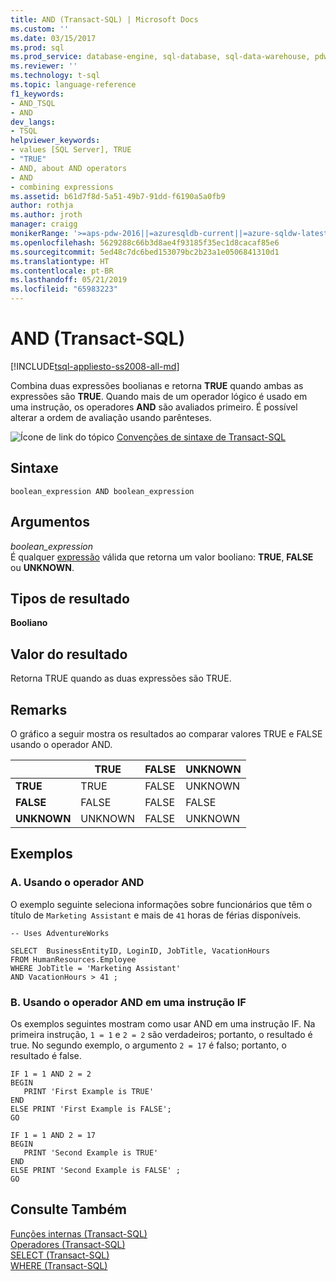 ```yaml
---
title: AND (Transact-SQL) | Microsoft Docs
ms.custom: ''
ms.date: 03/15/2017
ms.prod: sql
ms.prod_service: database-engine, sql-database, sql-data-warehouse, pdw
ms.reviewer: ''
ms.technology: t-sql
ms.topic: language-reference
f1_keywords:
- AND_TSQL
- AND
dev_langs:
- TSQL
helpviewer_keywords:
- values [SQL Server], TRUE
- "TRUE"
- AND, about AND operators
- AND
- combining expressions
ms.assetid: b61d7f8d-5a51-49b7-91dd-f6190a5a0fb9
author: rothja
ms.author: jroth
manager: craigg
monikerRange: '>=aps-pdw-2016||=azuresqldb-current||=azure-sqldw-latest||>=sql-server-2016||=sqlallproducts-allversions||>=sql-server-linux-2017||=azuresqldb-mi-current'
ms.openlocfilehash: 5629288c66b3d8ae4f93185f35ec1d8cacaf85e6
ms.sourcegitcommit: 5ed48c7dc6bed153079bc2b23a1e0506841310d1
ms.translationtype: HT
ms.contentlocale: pt-BR
ms.lasthandoff: 05/21/2019
ms.locfileid: "65983223"
---
```

# <a name="and-transact-sql"></a>AND (Transact-SQL)
[!INCLUDE[tsql-appliesto-ss2008-all-md](../../includes/tsql-appliesto-ss2008-all-md.md)]

  Combina duas expressões boolianas e retorna **TRUE** quando ambas as expressões são **TRUE**. Quando mais de um operador lógico é usado em uma instrução, os operadores **AND** são avaliados primeiro. É possível alterar a ordem de avaliação usando parênteses.  
  
 ![Ícone de link do tópico](../../database-engine/configure-windows/media/topic-link.gif "Ícone de link do tópico") [Convenções de sintaxe de Transact-SQL](../../t-sql/language-elements/transact-sql-syntax-conventions-transact-sql.md)  
  
## <a name="syntax"></a>Sintaxe  
  
```  
boolean_expression AND boolean_expression  
```  
  
## <a name="arguments"></a>Argumentos  
 *boolean_expression*  
 É qualquer [expressão](../../t-sql/language-elements/expressions-transact-sql.md) válida que retorna um valor booliano: **TRUE**, **FALSE** ou **UNKNOWN**.  
  
## <a name="result-types"></a>Tipos de resultado  
 **Booliano**  
  
## <a name="result-value"></a>Valor do resultado  
 Retorna TRUE quando as duas expressões são TRUE.  
  
## <a name="remarks"></a>Remarks  
 O gráfico a seguir mostra os resultados ao comparar valores TRUE e FALSE usando o operador AND.  
  
||TRUE|FALSE|UNKNOWN|  
|------|----------|-----------|-------------|  
|**TRUE**|TRUE|FALSE|UNKNOWN|  
|**FALSE**|FALSE|FALSE|FALSE|  
|**UNKNOWN**|UNKNOWN|FALSE|UNKNOWN|  
  
## <a name="examples"></a>Exemplos  
  
### <a name="a-using-the-and-operator"></a>A. Usando o operador AND  
 O exemplo seguinte seleciona informações sobre funcionários que têm o título de `Marketing Assistant` e mais de `41` horas de férias disponíveis.  
  
```  
-- Uses AdventureWorks  
  
SELECT  BusinessEntityID, LoginID, JobTitle, VacationHours   
FROM HumanResources.Employee  
WHERE JobTitle = 'Marketing Assistant'  
AND VacationHours > 41 ;  
```  
  
### <a name="b-using-the-and-operator-in-an-if-statement"></a>B. Usando o operador AND em uma instrução IF  
 Os exemplos seguintes mostram como usar AND em uma instrução IF. Na primeira instrução, `1 = 1` e `2 = 2` são verdadeiros; portanto, o resultado é true. No segundo exemplo, o argumento `2 = 17` é falso; portanto, o resultado é false.  
  
```  
IF 1 = 1 AND 2 = 2  
BEGIN  
   PRINT 'First Example is TRUE'  
END  
ELSE PRINT 'First Example is FALSE';  
GO  
  
IF 1 = 1 AND 2 = 17  
BEGIN  
   PRINT 'Second Example is TRUE'  
END  
ELSE PRINT 'Second Example is FALSE' ;  
GO  
```  
  
## <a name="see-also"></a>Consulte Também  
 [Funções internas &#40;Transact-SQL&#41;](~/t-sql/functions/functions.md)   
 [Operadores &#40;Transact-SQL&#41;](../../t-sql/language-elements/operators-transact-sql.md)   
 [SELECT &#40;Transact-SQL&#41;](../../t-sql/queries/select-transact-sql.md)   
 [WHERE &#40;Transact-SQL&#41;](../../t-sql/queries/where-transact-sql.md)  
  
  
